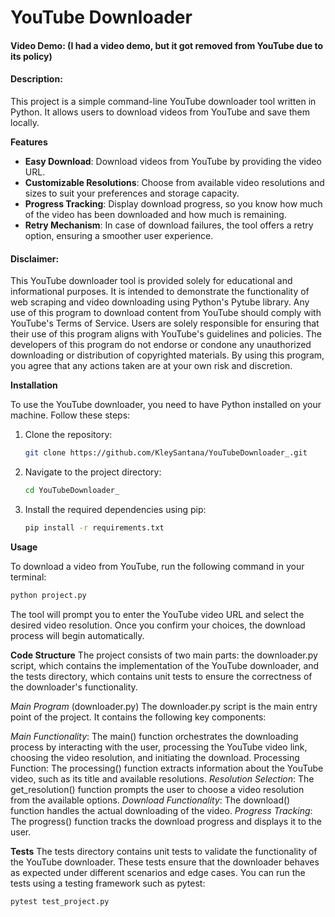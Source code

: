 # YouTube Downloader


#### Video Demo: (I had a video demo, but it got removed from YouTube due to its policy)
#### Description:
This project is a simple command-line YouTube downloader tool written in Python. It allows users to download videos from YouTube and save them locally.

**Features**

- **Easy Download**: Download videos from YouTube by providing the video URL.
- **Customizable Resolutions**: Choose from available video resolutions and sizes to suit your preferences and storage capacity.
- **Progress Tracking**: Display download progress, so you know how much of the video has been downloaded and how much is remaining.
- **Retry Mechanism**: In case of download failures, the tool offers a retry option, ensuring a smoother user experience.

#### Disclaimer:
This YouTube downloader tool is provided solely for educational and informational purposes. It is intended to demonstrate the functionality of web scraping and video downloading using Python's Pytube library. Any use of this program to download content from YouTube should comply with YouTube's Terms of Service. Users are solely responsible for ensuring that their use of this program aligns with YouTube's guidelines and policies. The developers of this program do not endorse or condone any unauthorized downloading or distribution of copyrighted materials. By using this program, you agree that any actions taken are at your own risk and discretion.

**Installation**

To use the YouTube downloader, you need to have Python installed on your machine. Follow these steps:

1. Clone the repository:

    ```bash
    git clone https://github.com/KleySantana/YouTubeDownloader_.git
    ```

2. Navigate to the project directory:

    ```bash
    cd YouTubeDownloader_
    ```

3. Install the required dependencies using pip:

    ```bash
    pip install -r requirements.txt
    ```

**Usage**

To download a video from YouTube, run the following command in your terminal:

```bash
python project.py
```
The tool will prompt you to enter the YouTube video URL and select the desired video resolution. Once you confirm your choices, the download process will begin automatically.

**Code Structure**
The project consists of two main parts: the downloader.py script, which contains the implementation of the YouTube downloader, and the tests directory, which contains unit tests to ensure the correctness of the downloader's functionality.

*Main Program* (downloader.py)
The downloader.py script is the main entry point of the project. It contains the following key components:

*Main Functionality*: The main() function orchestrates the downloading process by interacting with the user, processing the YouTube video link, choosing the video resolution, and initiating the download.
Processing Function: The processing() function extracts information about the YouTube video, such as its title and available resolutions.
*Resolution Selection*: The get_resolution() function prompts the user to choose a video resolution from the available options.
*Download Functionality*: The download() function handles the actual downloading of the video.
*Progress Tracking*: The progress() function tracks the download progress and displays it to the user.

**Tests**
The tests directory contains unit tests to validate the functionality of the YouTube downloader. These tests ensure that the downloader behaves as expected under different scenarios and edge cases. You can run the tests using a testing framework such as pytest:

```bash
pytest test_project.py
```
